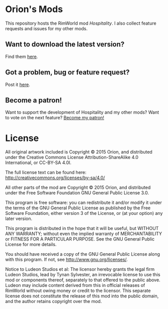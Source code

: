 # Orion's Mods
This repository hosts the RimWorld mod *Hospitality*. I also collect feature requests and issues for my other mods.

## Want to download the latest version?
Find them [here](https://github.com/OrionFive/Hospitality/releases).

## Got a problem, bug or feature request? 
Post it [here](https://github.com/OrionFive/Hospitality/issues).

## Become a patron! 
Want to support the development of Hospitality and my other mods? 
Want to vote on the next feature? 
[Become my patron!](https://www.patreon.com/orionmods)


# License

All original artwork included is Copyright © 2015 Orion, and distributed under the Creative Commons License Attribution-ShareAlike 4.0 International, or CC-BY-SA 4.0I.

The full license text can be found here:
http://creativecommons.org/licenses/by-sa/4.0/

All other parts of the mod are Copyright © 2015 Orion, and distributed under the Free Software Foundation GNU General Public License 3.0. 

This program is free software: you can redistribute it and/or modify
it under the terms of the GNU General Public License as published by
the Free Software Foundation, either version 3 of the License, or
(at your option) any later version.

This program is distributed in the hope that it will be useful,
but WITHOUT ANY WARRANTY; without even the implied warranty of
MERCHANTABILITY or FITNESS FOR A PARTICULAR PURPOSE.  See the
GNU General Public License for more details.

You should have received a copy of the GNU General Public License
along with this program.  If not, see <http://www.gnu.org/licenses/>.

Notice to Ludeon Studios et al:
The licensor hereby grants the legal firm Ludeon Studios, lead by Tynan Sylvester, an irrevocable license to use this mod or components thereof, separately to that offered to the public above. Ludeon may include content derived from this in official releases of RimWorld without owing money or credit to the licensor. This separate license does not constitute the release of this mod into the public domain, and the author retains copyright over the mod. 
